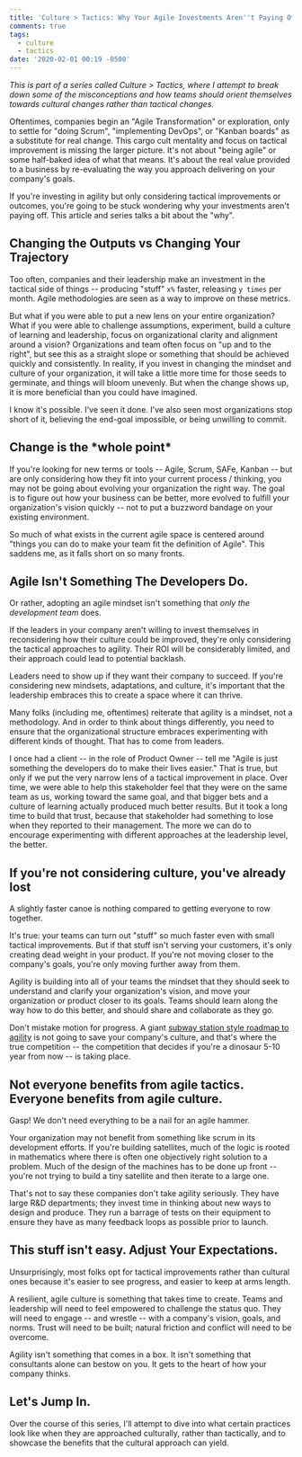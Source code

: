 ```yaml
---
title: 'Culture > Tactics: Why Your Agile Investments Aren''t Paying Off'
comments: true
tags:
  - culture
  - tactics
date: '2020-02-01 00:19 -0500'
---
```

_This is part of a series called Culture > Tactics, where I attempt to break down some of the misconceptions and how teams should orient themselves towards cultural changes rather than tactical changes._

Oftentimes, companies begin an "Agile Transformation" or exploration, only to settle for "doing Scrum", "implementing DevOps", or "Kanban boards" as a substitute for real change. This cargo cult mentality and focus on tactical improvement is missing the larger picture. It's not about "being agile" or some half-baked idea of what that means. It's about the real value provided to a business by re-evaluating the way you approach delivering on your company's goals. 

If you're investing in agility but only considering tactical improvements or outcomes, you're going to be stuck wondering why your investments aren't paying off. This article and series talks a bit about the "why". 

## Changing the Outputs vs Changing Your Trajectory

Too often, companies and their leadership make an investment in the tactical side of things -- producing "stuff" `x%` faster, releasing `y times` per month. Agile methodologies are seen as a way to improve on these metrics.

But what if you were able to put a new lens on your entire organization? What if you were able to challenge assumptions, experiment, build a culture of learning and leadership, focus on organizational clarity and alignment around a vision? Organizations and team often focus on "up and to the right", but see this as a straight slope or something that should be achieved quickly and consistently. In reality, if you invest in changing the mindset and culture of your organization, it will take a little more time for those seeds to germinate, and things will bloom unevenly. But when the change shows up, it is more beneficial than you could have imagined.  

I know it's possible. I've seen it done. I've also seen most organizations stop short of it, believing the end-goal impossible, or being unwilling to commit.

## Change is the \*whole point\*

If you're looking for new terms or tools -- Agile, Scrum, SAFe, Kanban -- but are only considering how they fit into your current process / thinking, you may not be going about evolving your organization the right way. The goal is to figure out how your business can be better, more evolved to fulfill your organization's vision quickly -- not to put a buzzword bandage on your existing environment. 

So much of what exists in the current agile space is centered around "things you can do to make your team fit the definition of Agile". This saddens me, as it falls short on so many fronts. 

## Agile Isn't Something The Developers Do.

Or rather, adopting an agile mindset isn't something that _only the development team_ does.

If the leaders in your company aren't willing to invest themselves in reconsidering how their culture could be improved, they're only considering the tactical approaches to agility. Their ROI will be considerably limited, and their approach could lead to potential backlash.

Leaders need to show up if they want their company to succeed. If you're considering new mindsets, adaptations, and culture, it's important that the leadership embraces this to create a space where it can thrive. 

Many folks (including me, oftentimes) reiterate that agility is a mindset, not a methodology. And in order to think about things differently, you need to ensure that the organizational structure embraces experimenting with different kinds of thought. That has to come from leaders.

I once had a client -- in the role of Product Owner -- tell me "Agile is just something the developers do to make their lives easier." That is true, but only if we put the very narrow lens of a tactical improvement in place. Over time, we were able to help this stakeholder feel that they were on the same team as us, working toward the same goal, and that bigger bets and a culture of learning actually produced much better results. But it took a long time to build that trust, because that stakeholder had something to lose when they reported to their management. The more we can do to encourage experimenting with different approaches at the leadership level, the better. 

## If you're not considering culture, you've already lost

A slightly faster canoe is nothing compared to getting everyone to row together.

It's true: your teams can turn out "stuff" so much faster even with small tactical improvements. But if that stuff isn't serving your customers, it's only creating dead weight in your product. If you're not moving closer to the company's goals, you're only moving further away from them. 

Agility is building into all of your teams the mindset that they should seek to understand and clarify your organization's vision, and move your organization or product closer to its goals. Teams should learn along the way how to do this better, and should share and collaborate as they go.  

Don't mistake motion for progress. A giant [subway station style roadmap to agility](https://www.reddit.com/r/AssurityAgile/comments/5n23e6/the_agile_landscape_v3_by_deloitte/) is not going to save your company's culture, and that's where the true competition -- the competition that decides if you're a dinosaur 5-10 year from now -- is taking place.

## Not everyone benefits from agile tactics. Everyone benefits from agile culture.

Gasp! We don't need everything to be a nail for an agile hammer. 

Your organization may not benefit from something like scrum in its development efforts. If you're building satellites, much of the logic is rooted in mathematics where there is often one objectively right solution to a problem. Much of the design of the machines has to be done up front -- you're not trying to build a tiny satellite and then iterate to a large one.

That's not to say these companies don't take agility seriously. They have large R&D departments; they invest time in thinking about new ways to design and produce. They run a barrage of tests on their equipment to ensure they have as many feedback loops as possible prior to launch. 

## This stuff isn't easy. Adjust Your Expectations.

Unsurprisingly, most folks opt for tactical improvements rather than cultural ones because it's easier to see progress, and easier to keep at arms length. 

A resilient, agile culture is something that takes time to create. Teams and leadership will need to feel empowered to challenge the status quo. They will need to engage -- and wrestle -- with a company's vision, goals, and norms. Trust will need to be built; natural friction and conflict will need to be overcome.

Agility isn't something that comes in a box. It isn't something that consultants alone can bestow on you. It gets to the heart of how your company thinks. 

## Let's Jump In.

Over the course of this series, I'll attempt to dive into what certain practices look like when they are approached culturally, rather than tactically, and to showcase the benefits that the cultural approach can yield.
